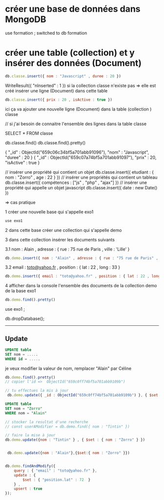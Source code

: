 
# créer une base de données dans MongoDB

use formation ;
switched to db formation

# créer une table (collection) et y insérer des données (Document)

```js
db.classe.insert({ nom : "Javascript" , duree : 20 })
```

WriteResult({ "nInserted" : 1 })
si la collection classe n'existe pas => elle est créé
insérer une ligne (Document) dans cette table 

```js
db.classe.insert({ prix : 20 , isActive : true })
```    

ici ça va ajouter une  nouvelle ligne (Document) dans la table (collection ) classe


// si j'ai besoin de connaitre l'ensemble des lignes dans la table classe 

SELECT * FROM classe

db.classe.find()
db.classe.find().pretty()

{
        "_id" : ObjectId("659c06c34bf5a701abb91096"),
        "nom" : "Javascript",
        "duree" : 20
}
{
        "_id" : ObjectId("659c07a74bf5a701abb91097"),
        "prix" : 20,
        "isActive" : true
}

// insérer une propriété qui contient un objet
db.classe.insert({ etudiant : { nom : "Zorro" , age : 22 } })
// insérer une propriétés qui contient un tableau
db.classe.insert({ compétences : ["js" , "php" , "ajax"] })
// insérer une propriété qui appelle un objet javascript
db.classe.insert({ date : new Date() })

<!-- new Date() => javascript
new DateTime() => PHP  -->

=> cas pratique 

1 créer une nouvelle base qui s'appelle exo1 

```js
use exo1
```

2 dans cette base créer une collection qui s'appelle demo 

3 dans cette collection insérer les documents suivants 

3.1 nom : Alain , adresse : { rue : 75 rue de Paris , ville : 'Lille' }

```js
db.demo.insert({ nom : "Alain" , adresse : { rue : "75 rue de Paris" , ville : 'Lille' } })
```

3.2 email : toto@yahoo.fr , position : { lat : 22 , long : 33 }

```js
db.demo.insert({ email : "toto@yahoo.fr" , position : { lat : 22 , long : 33 } })
```

4 afficher dans la console l'ensemble des documents de la collection demo de la base exo1


```js
db.demo.find().pretty()
```


use exo1 ;

db.dropDatabase();

----

## Update 

```sql
UPDATE table 
SET nom = .....
WHERE id = .....
```

je veux modifier la valeur de nom, remplacer "Alain" par Céline

```js
db.demo.find().pretty()
// copier l'id =>  ObjectId("659c0ff74bf5a701abb9109b")

// tu effectues la mis à jour 
 db.demo.update({ _id : ObjectId("659c0ff74bf5a701abb9109b") }, { $set: { nom : "Céline" } })
```

```sql
UPDATE table 
SET nom = "Zorro"
WHERE nom = "Alain"
```

```js
// stocker la resultat d'une recherche
// const userAModifier = db.demo.find({ nom : "Tintin" })

// faire la mise à jour 
db.demo.update({nom : "Tintin" } , { $set : { nom : "Zorro" } })


 db.demo.update({nom : "Alain"},{$set:{ nom : "Zorro" }})


db.demo.findAndModify({
    query : { "email" : "toto@yahoo.fr" },
    update : {
        $set : { "position.lat" : 72  }
    } ,
    upsert : true 
});

```



